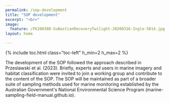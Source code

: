 ```yaml
---
permalink: /sop-development
title: "SOP development"
excerpt: "<br>"
image:
  feature: /FK200308-SuBastianRecoveryTwilight-20200316-Ingle-5814.jpg
layout: home

---
```

{% include toc.html class="toc-left" h_min=2 h_max=2 %}

The development of the SOP followed the approach described in Przeslawski et al. (2023). Briefly, experts and users in marine imagery and habitat classification were invited to join a working group and contribute to the content of the SOP. The SOP will be maintained as part of a broader suite of sampling methods used for marine monitoring established by the Australian Government's National Environmental Science Program (marine-sampling-field-manual.github.io). 
